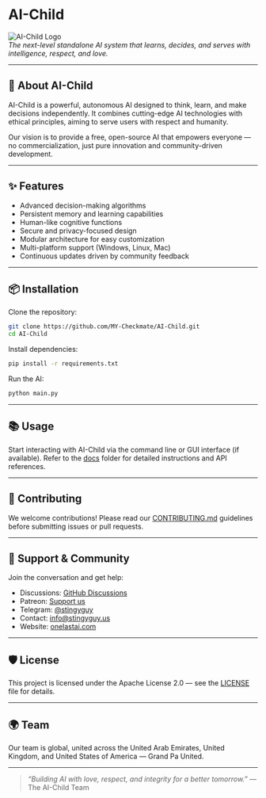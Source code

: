 
# AI-Child

![AI-Child Logo](https://your-image-link-here.com/logo.png)  
*The next-level standalone AI system that learns, decides, and serves with intelligence, respect, and love.*

---

## 🚀 About AI-Child

AI-Child is a powerful, autonomous AI designed to think, learn, and make decisions independently. It combines cutting-edge AI technologies with ethical principles, aiming to serve users with respect and humanity.

Our vision is to provide a free, open-source AI that empowers everyone — no commercialization, just pure innovation and community-driven development.

---

## ✨ Features

- Advanced decision-making algorithms  
- Persistent memory and learning capabilities  
- Human-like cognitive functions  
- Secure and privacy-focused design  
- Modular architecture for easy customization  
- Multi-platform support (Windows, Linux, Mac)  
- Continuous updates driven by community feedback  

---

## 📦 Installation

Clone the repository:

```bash
git clone https://github.com/MY-Checkmate/AI-Child.git
cd AI-Child
````

Install dependencies:

```bash
pip install -r requirements.txt
```

Run the AI:

```bash
python main.py
```

---

## 📚 Usage

Start interacting with AI-Child via the command line or GUI interface (if available). Refer to the [docs](./docs/) folder for detailed instructions and API references.

---

## 🤝 Contributing

We welcome contributions! Please read our [CONTRIBUTING.md](./CONTRIBUTING.md) guidelines before submitting issues or pull requests.

---

## 📢 Support & Community

Join the conversation and get help:

* Discussions: [GitHub Discussions](https://github.com/MY-Checkmate/AI-Child/discussions)
* Patreon: [Support us](https://www.patreon.com/c/onelastai/)
* Telegram: [@stingyguy](https://t.me/onelastai)
* Contact: [info@stingyguy.us](mailto:info@onelastai.com)
* Website: [onelastai.com](https://www.onelastai.com/)

---

## 🛡️ License

This project is licensed under the Apache License 2.0 — see the [LICENSE](./LICENSE) file for details.

---

## 🌍 Team

Our team is global, united across the United Arab Emirates, United Kingdom, and United States of America — Grand Pa United.

---

> *“Building AI with love, respect, and integrity for a better tomorrow.”*
> — The AI-Child Team

```
